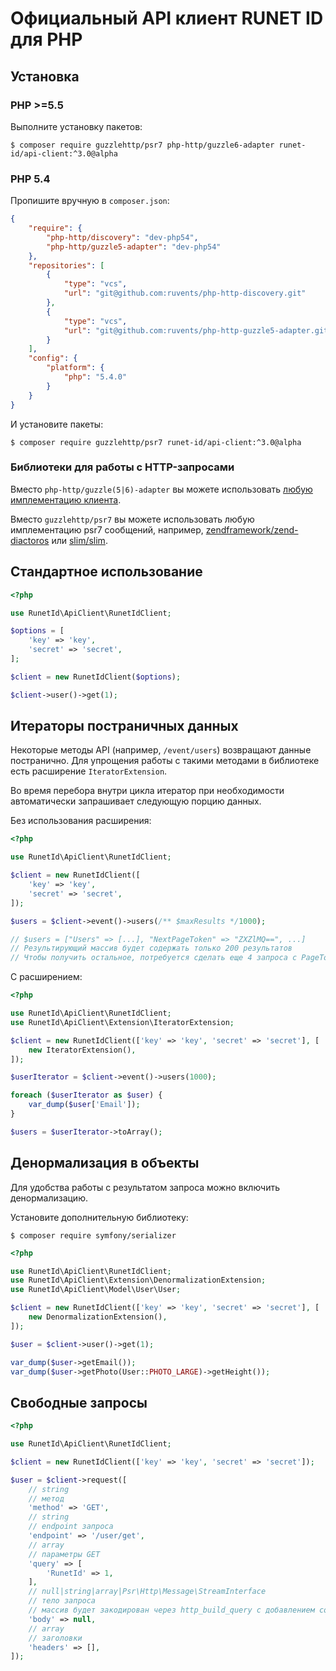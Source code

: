 # Официальный API клиент RUNET ID для PHP

## Установка

### PHP \>=5.5

Выполните установку пакетов:

`$ composer require guzzlehttp/psr7 php-http/guzzle6-adapter runet-id/api-client:^3.0@alpha`

### PHP 5.4

Пропишите вручную в `composer.json`:

```json
{
    "require": {
        "php-http/discovery": "dev-php54",
        "php-http/guzzle5-adapter": "dev-php54"
    },
    "repositories": [
        {
            "type": "vcs",
            "url": "git@github.com:ruvents/php-http-discovery.git"
        },
        {
            "type": "vcs",
            "url": "git@github.com:ruvents/php-http-guzzle5-adapter.git"
        }
    ],
    "config": {
        "platform": {
            "php": "5.4.0"
        }
    }
}
```

И установите пакеты:

`$ composer require guzzlehttp/psr7 runet-id/api-client:^3.0@alpha`

### Библиотеки для работы с HTTP-запросами

Вместо `php-http/guzzle(5|6)-adapter` вы можете использовать [любую имплементацию клиента](https://packagist.org/providers/php-http/client-implementation).

Вместо `guzzlehttp/psr7` вы можете использовать любую имплементацию psr7 сообщений, например, [zendframework/zend-diactoros](https://packagist.org/packages/zendframework/zend-diactoros) или [slim/slim](https://packagist.org/packages/slim/slim).

## Стандартное использование

```php
<?php

use RunetId\ApiClient\RunetIdClient;

$options = [
    'key' => 'key',
    'secret' => 'secret',
];

$client = new RunetIdClient($options);

$client->user()->get(1);
```

## Итераторы постраничных данных

Некоторые методы API (например, `/event/users`) возвращают данные постранично. Для упрощения работы с такими методами в библиотеке есть расширение `IteratorExtension`.

Во время перебора внутри цикла итератор при необходимости автоматически запрашивает следующую порцию данных.

Без использования расширения:

```php
<?php

use RunetId\ApiClient\RunetIdClient;

$client = new RunetIdClient([
    'key' => 'key',
    'secret' => 'secret',
]);

$users = $client->event()->users(/** $maxResults */1000);

// $users = ["Users" => [...], "NextPageToken" => "ZXZlMQ==", ...]
// Результирующий массив будет содержать только 200 результатов
// Чтобы получить остальное, потребуется сделать еще 4 запроса с PageToken
```

С расширением: 

```php
<?php

use RunetId\ApiClient\RunetIdClient;
use RunetId\ApiClient\Extension\IteratorExtension;

$client = new RunetIdClient(['key' => 'key', 'secret' => 'secret'], [
    new IteratorExtension(),
]);

$userIterator = $client->event()->users(1000);

foreach ($userIterator as $user) {
    var_dump($user['Email']);
}

$users = $userIterator->toArray();
```

## Денормализация в объекты

Для удобства работы с результатом запроса можно включить денормализацию.

Установите дополнительную библиотеку:

`$ composer require symfony/serializer`

```php
<?php

use RunetId\ApiClient\RunetIdClient;
use RunetId\ApiClient\Extension\DenormalizationExtension;
use RunetId\ApiClient\Model\User\User;

$client = new RunetIdClient(['key' => 'key', 'secret' => 'secret'], [
    new DenormalizationExtension(),
]);

$user = $client->user()->get(1);

var_dump($user->getEmail());
var_dump($user->getPhoto(User::PHOTO_LARGE)->getHeight());
```

## Свободные запросы

```php
<?php

use RunetId\ApiClient\RunetIdClient;

$client = new RunetIdClient(['key' => 'key', 'secret' => 'secret']);

$user = $client->request([
    // string
    // метод
    'method' => 'GET',
    // string
    // endpoint запроса
    'endpoint' => '/user/get',
    // array
    // параметры GET
    'query' => [
        'RunetId' => 1,
    ],
    // null|string|array|Psr\Http\Message\StreamInterface
    // тело запроса
    // массив будет закодирован через http_build_query с добавлением соответствующих заголовков
    'body' => null,
    // array
    // заголовки
    'headers' => [],
]);
```
